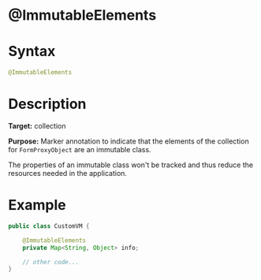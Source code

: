 # @ImmutableElements

Syntax
======

``` java
@ImmutableElements
```

Description
===========

**Target:** collection

**Purpose:** Marker annotation to indicate that the elements of the collection for
 `FormProxyObject` are an immutable class.

The properties of an immutable class won't be tracked and thus reduce the resources needed in the application.

Example
=======

``` java
public class CustomVM {

    @ImmutableElements
    private Map<String, Object> info;

    // other code...
}
```

